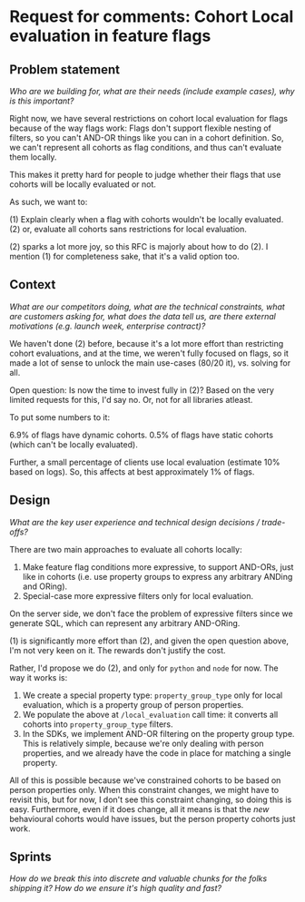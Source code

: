 # Request for comments: Cohort Local evaluation in feature flags

## Problem statement
*Who are we building for, what are their needs (include example cases), why is this important?*

Right now, we have several restrictions on cohort local evaluation for flags because of the way flags work: Flags don't support flexible nesting of filters, so you
can't AND-OR things like you can in a cohort definition. So, we can't represent all cohorts as flag conditions, and thus can't evaluate them locally.

This makes it pretty hard for people to judge whether their flags that use cohorts will be locally evaluated or not.

As such, we want to:

(1) Explain clearly when a flag with cohorts wouldn't be locally evaluated.
(2) or, evaluate all cohorts sans restrictions for local evaluation.

(2) sparks a lot more joy, so this RFC is majorly about how to do (2). I mention (1) for completeness sake, that it's a valid option too.


## Context
*What are our competitors doing, what are the technical constraints, what are customers asking for, what does the data tell us, are there external motivations (e.g. launch week, enterprise contract)?*

We haven't done (2) before, because it's a lot more effort than restricting cohort evaluations, and at the time, we weren't fully focused on flags,
so it made a lot of sense to unlock the main use-cases (80/20 it), vs. solving for all.

Open question: Is now the time to invest fully in (2)? Based on the very limited requests for this, I'd say no. Or, not for all libraries atleast.

To put some numbers to it:

6.9% of flags have dynamic cohorts.
0.5% of flags have static cohorts (which can't be locally evaluated).


Further, a small percentage of clients use local evaluation (estimate 10% based on logs). So, this affects at best approximately 1% of flags.

## Design 
*What are the key user experience and technical design decisions / trade-offs?*

There are two main approaches to evaluate all cohorts locally:

1. Make feature flag conditions more expressive, to support AND-ORs, just like in cohorts (i.e. use property groups to express any arbitrary ANDing and ORing).
2. Special-case more expressive filters only for local evaluation.

On the server side, we don't face the problem of expressive filters since we generate SQL, which can represent any arbitrary AND-ORing.

(1) is significantly more effort than (2), and given the open question above, I'm not very keen on it. The rewards don't justify the cost.

Rather, I'd propose we do (2), and only for `python` and `node` for now. The way it works is:

1. We create a special property type: `property_group_type` only for local evaluation, which is a property group of person properties.
2. We populate the above at `/local_evaluation` call time: it converts all cohorts into `property_group_type` filters.
3. In the SDKs, we implement AND-OR filtering on the property group type. This is relatively simple, because we're only dealing with person properties,
    and we already have the code in place for matching a single property.

All of this is possible because we've constrained cohorts to be based on person properties only. When this constraint changes, we might have to revisit this, but for now, I don't see this constraint changing, so doing this is easy. Furthermore, even if it does change, all it means is that the _new_ behavioural cohorts would have issues, but the person property cohorts just work.


## Sprints
*How do we break this into discrete and valuable chunks for the folks shipping it? How do we ensure it's high quality and fast?*
